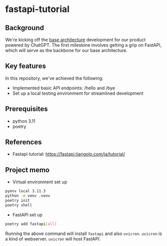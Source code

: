 # fastapi-tutorial
## Background
We're kicking off the [base architecture](https://github.com/eryeden/plan) development for our product powered by ChatGPT. The first milestone involves getting a grip on FastAPI, which will serve as the backbone for our base architecture.

## Key features
In this repository, we've achieved the following:
- Implemented basic API endpoints: /hello and /bye
- Set up a local testing environment for streamlined development


## Prerequisites
- python 3.11
- poetry

## References
- Fastapi tutorial: https://fastapi.tiangolo.com/ja/tutorial/

## Project memo

- Virtual environment set up
```bash
pyenv local 3.11.3
python -m venv .venv
poetry init
poetry shell
```

- FastAPI set up
```bash
poetry add fastapi[all]
```

Running the above command will install `fastapi` and also `uvicron`.
`uvicron` is a kind of webserver. `uvicron` will host FastAPI.

